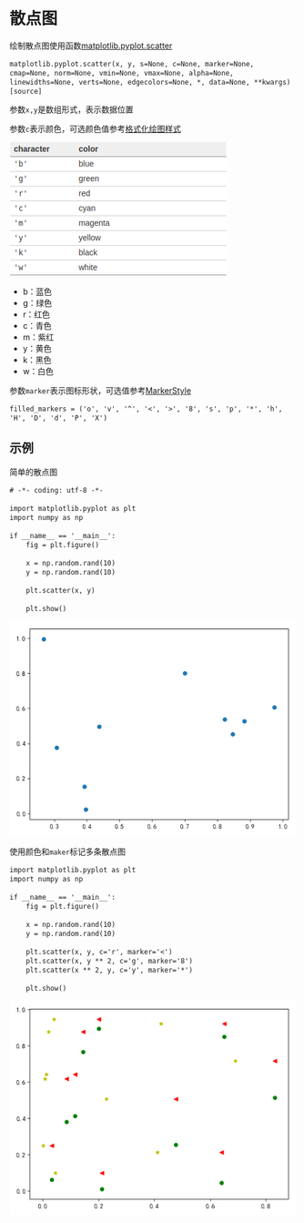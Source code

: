 
# 散点图

绘制散点图使用函数[matplotlib.pyplot.scatter](https://matplotlib.org/api/_as_gen/matplotlib.pyplot.scatter.html#matplotlib.pyplot.scatter)

```
matplotlib.pyplot.scatter(x, y, s=None, c=None, marker=None, cmap=None, norm=None, vmin=None, vmax=None, alpha=None, linewidths=None, verts=None, edgecolors=None, *, data=None, **kwargs)[source]
```

参数`x,y`是数组形式，表示数据位置

参数`c`表示颜色，可选颜色值参考[格式化绘图样式](https://zj-image-processing.readthedocs.io/zh_CN/latest/matplotlib/%E6%8A%98%E7%BA%BF%E5%9B%BE.html#id2)

![](./imgs/fmt-color.png)

* b：蓝色
* g：绿色
* r：红色
* c：青色
* m：紫红
* y：黄色
* k：黑色
* w：白色

参数`marker`表示图标形状，可选值参考[MarkerStyle](https://matplotlib.org/api/_as_gen/matplotlib.markers.MarkerStyle.html#matplotlib.markers.MarkerStyle.filled_markers)

```
filled_markers = ('o', 'v', '^', '<', '>', '8', 's', 'p', '*', 'h', 'H', 'D', 'd', 'P', 'X')
```

## 示例

简单的散点图

```
# -*- coding: utf-8 -*-

import matplotlib.pyplot as plt
import numpy as np

if __name__ == '__main__':
    fig = plt.figure()

    x = np.random.rand(10)
    y = np.random.rand(10)

    plt.scatter(x, y)

    plt.show()
```

![](./imgs/single-scatter.png)

使用颜色和`maker`标记多条散点图

```
import matplotlib.pyplot as plt
import numpy as np

if __name__ == '__main__':
    fig = plt.figure()

    x = np.random.rand(10)
    y = np.random.rand(10)

    plt.scatter(x, y, c='r', marker='<')
    plt.scatter(x, y ** 2, c='g', marker='8')
    plt.scatter(x ** 2, y, c='y', marker='*')

    plt.show()
```

![](./imgs/multi-scatter.png)